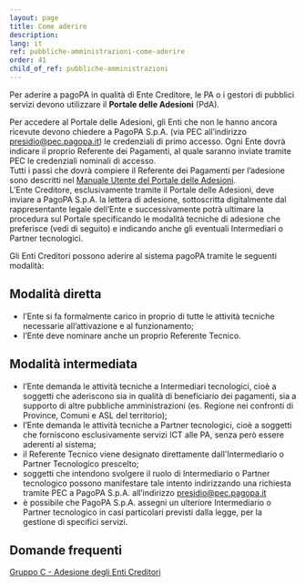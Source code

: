 ```yaml
---
layout: page
title: Come aderire
description: 
lang: it
ref: pubbliche-amministrazioni-come-aderire
order: 41
child_of_ref: pubbliche-amministrazioni
---
```


Per aderire a pagoPA in qualità di Ente Creditore, le PA o i gestori di pubblici servizi devono utilizzare il **Portale delle Adesioni** (PdA).

Per accedere al Portale delle Adesioni, gli Enti che non le hanno ancora ricevute devono chiedere a PagoPA S.p.A. (via PEC all’indirizzo [presidio@pec.pagopa.it](mailto:presidio@pec.pagopa.it)) le credenziali di primo accesso. Ogni Ente dovrà indicare il proprio Referente dei Pagamenti, al quale saranno inviate tramite PEC le credenziali nominali di accesso.  
Tutti i passi che dovrà compiere il Referente dei Pagamenti per l’adesione sono descritti nel [Manuale Utente del Portale delle Adesioni](https://github.com/pagopa/lg-pagopa-docs/raw/master/documentazione_tecnica_collegata/adesione/PdA_ManualeUtente_v3_0.pdf).  
L’Ente Creditore, esclusivamente tramite il Portale delle Adesioni, deve inviare a PagoPA S.p.A. la lettera di adesione, sottoscritta digitalmente dal rappresentante legale dell’Ente e successivamente potrà ultimare la procedura sul Portale specificando le modalità tecniche di adesione che preferisce (vedi di seguito) e indicando anche gli eventuali Intermediari o Partner tecnologici.


Gli Enti Creditori possono aderire al sistema pagoPA tramite le seguenti modalità:

## Modalità diretta 

* l’Ente si fa formalmente carico in proprio di tutte le attività tecniche necessarie all’attivazione e al funzionamento;
* l’Ente deve nominare anche un proprio Referente Tecnico.

## Modalità intermediata

* l’Ente demanda le attività tecniche a Intermediari tecnologici, cioè a soggetti che aderiscono sia in qualità di beneficiario dei pagamenti, sia a supporto di altre pubbliche amministrazioni (es. Regione nei confronti di Province, Comuni e ASL del territorio);
* l’Ente demanda le attività tecniche a Partner tecnologici, cioè a soggetti che forniscono esclusivamente servizi ICT alle PA, senza però essere aderenti al sistema;
* il Referente Tecnico viene designato direttamente dall'Intermediario o Partner Tecnologico prescelto;
* soggetti che intendono svolgere il ruolo di Intermediario o Partner tecnologico possono manifestare tale intento indirizzando una richiesta tramite PEC a PagoPA S.p.A. all’indirizzo [presidio@pec.pagopa.it](presidio@pec.pagopa.it)
* è possibile che PagoPA S.p.A. assegni un ulteriore Intermediario o Partner tecnologico in casi particolari previsti dalla legge, per la gestione di specifici servizi.  

## Domande frequenti 
[Gruppo C - Adesione degli Enti Creditori](https://docs.italia.it/italia/pagopa/pagopa-docs-faq/it/stabile/_docs/FAQ_sezioneC.html)



